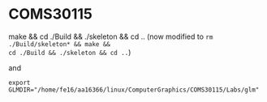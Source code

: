 # COMS30115

make && cd ./Build && ./skeleton && cd ..
(now modified to <code>rm ./Build/skeleton* && make && cd ./Build && ./skeleton && cd ..</code>)

and 

<code>export GLMDIR="/home/fe16/aa16366/linux/ComputerGraphics/COMS30115/Labs/glm"</code>
